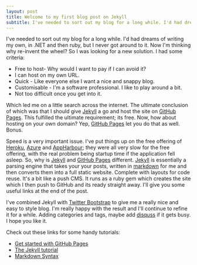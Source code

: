 ```yaml
---
layout: post
title: Welcome to my first blog post on Jekyll
subtitle: I've needed to sort out my blog for a long while. I'd had dreams of writing my own, in .NET and then ruby, but I never got around to it. Now I'm thinking why re-invent the wheel? So I was looking for a new solution.
---
```


I've needed to sort out my blog for a long while. I'd had dreams of writing my own, in .NET and then ruby, but I never got around to it. Now I'm thinking why
re-invent the wheel? So I was looking for a new solution. I had some criteria:

+ Free to host- Why would I want to pay if I can avoid it?
+ I can host on my own URL.
+ Quick - Like everyone else I want a nice and snappy blog.
+ Customisable - I'm a software professional. I like to play around a bit.
+ Not too difficult once you get into it.

Which led me on a little search across the internet. The ultimate conclusion of which was that I should give [Jekyll](http://jekyllrb.com/) a go and host the site on
[GitHub Pages](http://pages.github.com/). This fulfilled the ultimate requirement; its free. Now, how about hosting on your own domain? Yep,
 [GitHub Pages](http://pages.github.com/) let you do that as well. Bonus.
 
Speed is a very important issue. I've put things up on the free offering of [Heroku](https://www.heroku.com/), [Azure](http://http://www.windowsazure.com/) 
and [AppHarbour](https://appharbor.com/); they were all very slow for the free offering, with the real problem being startup time if the application fell 
asleep. So, why is [Jekyll](http://jekyllrb.com/) and [GitHub Pages](http://pages.github.com/) different. [Jekyll](http://jekyllrb.com/) is essentially a 
parsing engine that takes your your posts, written in [markdown](http://whatismarkdown.com/) for me and then converts them into a full static website. Complete with layouts
for code reuse. It's a bit like a push CMS. It runs as a ruby gem which creates the site which I then push to GitHub and its ready straight away. I'll give you some
useful links at the end of the post.

I've combined Jekyll with [Twitter Bootstrap](http://getbootstrap.com/) to give me a really nice and easy to style blog. I'm really happy with the result and I'll
continue to refine it for a while. Adding categories and tags, maybe add [disquss](http://disqus.com/) if it gets busy. I hope you like it.

Check out these links for some handy tutorials:

+ [Get started with GitHub Pages](http://pages.github.com/)
+ [The Jekyll tutorial](http://jekyllrb.com/docs/quickstart/)
+ [Markdown Syntax](https://daringfireball.net/projects/markdown/basics)


